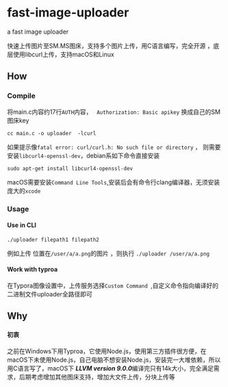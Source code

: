 # fast-image-uploader
a fast image uploader

快速上传图片至SM.MS图床，支持多个图片上传，用C语言编写，完全开源 ，底层使用libcurl上传，支持macOS和Linux

## How

### Compile

将main.c内容约17行`AUTH`内容， ` Authorization: Basic apikey` 换成自己的SM图床key

```shell
cc main.c -o uploader  -lcurl
```

如果提示像`fatal error: curl/curl.h: No such file or directory`  ， 则需要安装`libcurl4-openssl-dev`，debian系如下命令直接安装

```shell
sudo apt-get install libcurl4-openssl-dev
```

macOS需要安装`Command Line Tools`,安装后会有命令行clang编译器，无须安装庞大的`xcode`

### Usage

#### Use in CLI

```shell
./uploader filepath1 filepath2
```

例如上传 位置在`/user/a/a.png`的图片 ，则执行 `./uploader /user/a/a.png`

#### Work with typroa

在Typora图像设置中，上传服务选择`Custom Command `,自定义命令指向编译好的二进制文件uploader全路径即可

## Why

#### 初衷

之前在Windows下用Typroa，它使用Node.js，使用第三方插件很方便，在macOS下未使用Node.js，自己电脑不想安装Node.js，安装完一大堆依赖，所以用C语言写了，macOS下 ***LLVM version 9.0.0***编译完只有14k大小，完全满足需求，后期考虑增加其他图床支持，增加大文件上传，分块上传等

